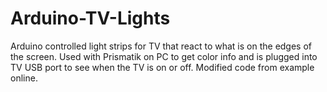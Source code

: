 # Arduino-TV-Lights

Arduino controlled light strips for TV that react to what is on the edges of the screen. Used with Prismatik on PC to get color info and is plugged into TV USB port to see when the TV is on or off. Modified code from example online. 
